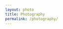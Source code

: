 ```yaml
---
layout: photo
title: Photography
permalink: /photography/
---
```


<!-- {==% flickr_photoset 72157649045306388 %}
 -->

